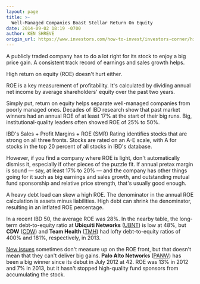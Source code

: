 ```yaml
---
layout: page
title: >-
  Well-Managed Companies Boast Stellar Return On Equity
date: 2014-09-02 18:19 -0700
author: KEN SHREVE
origin_url: https://www.investors.com/how-to-invest/investors-corner/high-return-on-equity-sign-of-well-run-company/
---
```


A publicly traded company has to do a lot right for its stock to enjoy a big price gain. A consistent track record of earnings and sales growth helps.

High return on equity (ROE) doesn't hurt either.

ROE is a key measurement of profitability. It's calculated by dividing annual net income by average shareholders' equity over the past two years.

Simply put, return on equity helps separate well-managed companies from poorly managed ones. Decades of IBD research show that past market winners had an annual ROE of at least 17% at the start of their big runs. Big, institutional-quality leaders often showed ROE of 25% to 50%.

IBD's Sales + Profit Margins + ROE (SMR) Rating identifies stocks that are strong on all three fronts. Stocks are rated on an A-E scale, with A for stocks in the top 20 percent of all stocks in IBD's database.

However, if you find a company where ROE is light, don't automatically dismiss it, especially if other pieces of the puzzle fit. If annual pretax margin is sound — say, at least 17% to 20% — and the company has other things going for it such as big earnings and sales growth, and outstanding mutual fund sponsorship and relative price strength, that's usually good enough.

A heavy debt load can skew a high ROE. The denominator in the annual ROE calculation is assets minus liabilities. High debt can shrink the denominator, resulting in an inflated ROE percentage.

In a recent IBD 50, the average ROE was 28%. In the nearby table, the long-term debt-to-equity ratio at **Ubiquiti Networks** ([UBNT](https://research.investors.com/quote.aspx?symbol=UBNT)) is low at 48%, but **CDW** ([CDW](https://research.investors.com/quote.aspx?symbol=CDW)) and **Team Health** ([TMH](https://research.investors.com/quote.aspx?symbol=TMH)) had lofty debt-to-equity ratios of 400% and 181%, respectively, in 2013.

[New issues](http://news.investors.com/iponews.htm) sometimes don't measure up on the ROE front, but that doesn't mean that they can't deliver big gains. **Palo Alto Networks** ([PANW](https://research.investors.com/quote.aspx?symbol=PANW)) has been a big winner since its debut in July 2012 at 42. ROE was 13% in 2012 and 7% in 2013, but it hasn't stopped high-quality fund sponsors from accumulating the stock.
